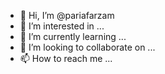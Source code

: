 - 👋 Hi, I’m @pariafarzam
- 👀 I’m interested in ...
- 🌱 I’m currently learning ...
- 💞️ I’m looking to collaborate on ...
- 📫 How to reach me ...

<!---
pariafarzam/pariafarzam is a ✨ special ✨ repository because its `README.md` (this file) appears on your GitHub profile.
You can click the Preview link to take a look at your changes.
--->
